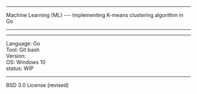 ***
Machine Learning (ML) --- Implementing K-means clustering algorithm in Go
***
***
Language: Go <br>
Tool: Git bash <br>
Version: <br>
OS: Windows 10 <br>
status: WIP <br>
***
BSD 3.0 License (revised)